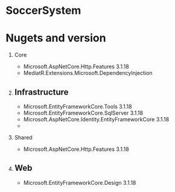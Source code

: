 # SoccerSystem

# Nugets and version

1. Core
	- Microsoft.AspNetCore.Http.Features 3.1.18
	- MediatR.Extensions.Microsoft.DependencyInjection

2. Infrastructure
	-
	- Microsoft.EntityFrameworkCore.Tools 3.1.18
	- Microsoft.EntityFrameworkCore.SqlServer 3.1.18
	- Microsoft.AspNetCore.Identity.EntityFrameworkCore 3.1.18
	- 
3. Shared
	- Microsoft.AspNetCore.Http.Features 3.1.18

4. Web
	-
	- Microsoft.EntityFrameworkCore.Design 3.1.18